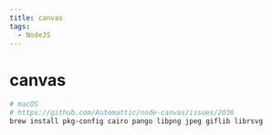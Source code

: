```yaml
---
title: canvas
tags:
  - NodeJS
---
```


# canvas

```bash
# macOS
# https://github.com/Automattic/node-canvas/issues/2036
brew install pkg-config cairo pango libpng jpeg giflib librsvg
```
